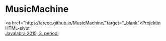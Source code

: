 # MusicMachine
<a href="https://areee.github.io/MusicMachine/"target="_blank">Projektin HTML-sivut</a>
<br>
<a href="https://github.com/javaLabra/Javalabra2015-3" target="_blank">Javalabra 2015, 3. periodi</a>
